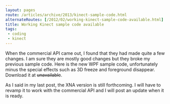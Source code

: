 ```yaml
---
layout: pages
route: /articles/archive/2013/kinect-sample-code.html
alternateRoutes: [/2012/02/working-kinect-sample-code-available.html]
title: Working Kinect sample code available
tags:
 - coding
 - kinect
---
```


When the commercial API came out, I found that they had made quite a few changes.  I am sure they are mostly good changes but they broke my previous sample code.  Here is the new WPF sample code, unfortunately minus the special effects such as 3D freeze and foreground disappear.  Download it at <span style="text-decoration: line-through">unavailable</span>.

As I said in my last post, the XNA version is still forthcoming.  I will have to revamp it to work with the commercial API and I will post an update when it is ready.
